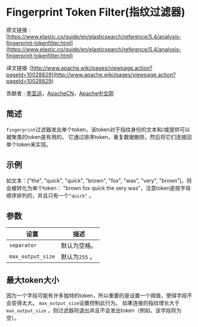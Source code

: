 # Fingerprint Token Filter(指纹过滤器)

原文链接 : [https://www.elastic.co/guide/en/elasticsearch/reference/5.4/analysis-fingerprint-tokenfilter.html](https://www.elastic.co/guide/en/elasticsearch/reference/5.4/analysis-fingerprint-tokenfilter.html)

译文链接 :[http://www.apache.wiki/pages/viewpage.action?pageId=10028829](http://www.apache.wiki/pages/viewpage.action?pageId=10028829)

贡献者 : [李亚运](/display/~liyayun)，[ApacheCN](/display/~apachecn)，[Apache中文网](/display/~apachechina)

## 简述

`fingerprint`过滤器发出单个token，该token对于指纹身份的文本和/或提供可以被聚类的token是有用的。 它通过排序token，重复数据删除，然后将它们连接回单个token来实现。

## 示例

如文本：["the", "quick", "quick", "brown", "fox", "was", "very", "brown"]，将会被转化为单个token： "brown fox quick the very was"，注意token是按字母顺序排列的，并且只有一个`"quick"` 。

## 参数

| 设置 | 描述 |
| --- | --- |
| `separator` | 默认为空格。 |
| `max_output_size` | 默认为`255` 。 |

## 最大token大小

因为一个字段可能有许多独特的token，所以重要的是设置一个阈值，使得字段不会变得太大。 `max_output_size`设置控制此行为。 如果连接的指纹增长大于`max_output_size` ，则过滤器将退出并且不会发出token（例如，该字段将为空）。